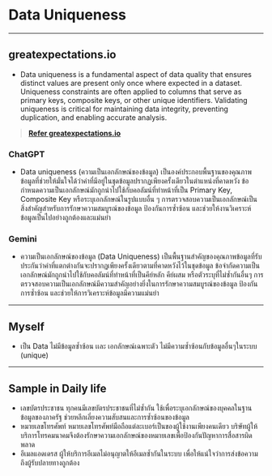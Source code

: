 # **Data Uniqueness**

---

## **greatexpectations.io**
 - Data uniqueness is a fundamental aspect of data quality that ensures distinct values are present only once where expected in a dataset. Uniqueness constraints are often applied to columns that serve as primary keys, composite keys, or other unique identifiers. Validating uniqueness is critical for maintaining data integrity, preventing duplication, and enabling accurate analysis.
> **[Refer greatexpectations.io]([https://www.isc2.org/certifications/cissp/cissp-student-glossary](https://docs.greatexpectations.io/docs/reference/learn/data_quality_use_cases/uniqueness/))**

### ChatGPT
 - Data uniqueness (ความเป็นเอกลักษณ์ของข้อมูล) เป็นองค์ประกอบพื้นฐานของคุณภาพข้อมูลที่ช่วยให้มั่นใจได้ว่าค่าที่มีอยู่ในชุดข้อมูลปรากฏเพียงครั้งเดียวในตำแหน่งที่คาดหวัง ข้อกำหนดความเป็นเอกลักษณ์มักถูกนำไปใช้กับคอลัมน์ที่ทำหน้าที่เป็น Primary Key, Composite Key หรือระบุเอกลักษณ์ในรูปแบบอื่น ๆ การตรวจสอบความเป็นเอกลักษณ์เป็นสิ่งสำคัญสำหรับการรักษาความสมบูรณ์ของข้อมูล ป้องกันการซ้ำซ้อน และช่วยให้งานวิเคราะห์ข้อมูลเป็นไปอย่างถูกต้องและแม่นยำ

### Gemini
 - ความเป็นเอกลักษณ์ของข้อมูล (Data Uniqueness)
เป็นพื้นฐานสำคัญของคุณภาพข้อมูลที่รับประกันว่าค่าที่แตกต่างกันจะปรากฏเพียงครั้งเดียวตามที่คาดหวังไว้ในชุดข้อมูล ข้อจำกัดความเป็นเอกลักษณ์มักถูกนำไปใช้กับคอลัมน์ที่ทำหน้าที่เป็นคีย์หลัก คีย์ผสม หรือตัวระบุที่ไม่ซ้ำกันอื่นๆ การตรวจสอบความเป็นเอกลักษณ์มีความสำคัญอย่างยิ่งในการรักษาความสมบูรณ์ของข้อมูล ป้องกันการซ้ำซ้อน และช่วยให้การวิเคราะห์ข้อมูลมีความแม่นยำ

---

## **Myself**
 - เป็น Data ไม่มีข้อมูลซ้ำซ้อน เเละ เอกลักษณ์เฉพาะตัว ไม่มีความซ้ำซ้อนกับข้อมูลอื่นๆในระบบ (unique)

---

## **Sample in Daily life**
 - เลขบัตรประชาชน ทุกคนมีเลขบัตรประชาชนที่ไม่ซ้ำกัน ใช้เพื่อระบุเอกลักษณ์ของบุคคลในฐานข้อมูลของภาครัฐ ช่วยหลีกเลี่ยงความสับสนและการซ้ำซ้อนของข้อมูล <br>
 - หมายเลขโทรศัพท์ หมายเลขโทรศัพท์มือถือแต่ละเบอร์เป็นของผู้ใช้งานเพียงคนเดียว บริษัทผู้ให้บริการโทรคมนาคมจึงต้องรักษาความเอกลักษณ์ของหมายเลขเพื่อป้องกันปัญหาการสื่อสารผิดพลาด <br>
 - อีเมลแอดเดรส ผู้ให้บริการอีเมลไม่อนุญาตให้อีเมลซ้ำกันในระบบ เพื่อให้แน่ใจว่าการส่งข้อความถึงผู้รับปลายทางถูกต้อง <br>
